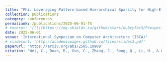 ```yaml
---
title: "Phi: Leveraging Pattern-based Hierarchical Sparsity for High-Efficiency Spiking Neural Networks"
collection: publications
category: conferences
permaliank: /publications/2025-06-01-TA
# excerpt: '[![](https://img.shields.io/github/stars/dubcyfor3/Prosperity?style=social&label=Code+Stars)](https://github.com/dubcyfor3/Prosperity)'
date: 2025-06-01
venue: 'International Symposium on Computer Architecture (ISCA)'
# slidesurl: 'http://academicpages.github.io/files/slides3.pdf'
paperurl: 'https://arxiv.org/abs/2505.10909'
citation: 'Wei, C., Duan, B., Guo, C., Zhang, J., Song, Q., Li, H., & Chen, Y. (2025). Phi: Leveraging Pattern-based Hierarchical Sparsity for High-Efficiency Spiking Neural Networks. arXiv preprint arXiv:2505.10909.'
---
```


<!-- The contents above will be part of a list of publications, if the user clicks the link for the publication than the contents of section will be rendered as a full page, allowing you to provide more information about the paper for the reader. When publications are displayed as a single page, the contents of the above "citation" field will automatically be included below this section in a smaller font. -->
